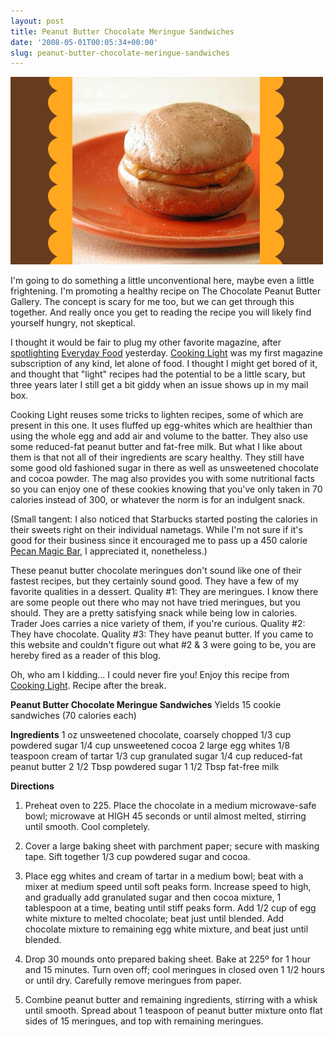 ```yaml
---
layout: post
title: Peanut Butter Chocolate Meringue Sandwiches
date: '2008-05-01T00:05:34+00:00'
slug: peanut-butter-chocolate-meringue-sandwiches
---
```

<img src='/images/uploads/2008/04/pb_meringue.jpg' alt='Peanut Butter Chocolate Meringue Sandwiches' />

I'm going to do something a little unconventional here, maybe even a little frightening. I'm promoting a healthy recipe on The Chocolate Peanut Butter Gallery. The concept is scary for me too, but we can get through this together. And really once you get to reading the recipe you will likely find yourself hungry, not skeptical. 

I thought it would be fair to plug my other favorite magazine, after <a href="http://www.cpbgallery.com/2008/04/30/everyday-foods-chocolate-peanut-butter-pie/">spotlighting</a> <a href="http://www.marthastewart.com/everyday">Everyday Food</a> yesterday. <a href="http://www.cookinglight.com/cooking/">Cooking Light</a> was my first magazine subscription of any kind, let alone of food. I thought I might get bored of it, and thought that "light" recipes had the potential to be a little scary, but three years later I still get a bit giddy when an issue shows up in my mail box.

Cooking Light reuses some tricks to lighten recipes, some of which are present in this one. It uses fluffed up egg-whites which are healthier than using the whole egg and add air and volume to the batter. They also use some reduced-fat peanut butter and fat-free milk. But what I like about them is that not all of their ingredients are scary healthy. They still have some good old fashioned sugar in there as well as unsweetened chocolate and cocoa powder. The mag also provides you with some nutritional facts so you can enjoy one of these cookies knowing that you've only taken in 70 calories instead of 300, or whatever the norm is for an indulgent snack. 

(Small tangent: I also noticed that Starbucks started posting the calories in their sweets right on their individual nametags. While I'm not sure if it's good for their business since it encouraged me to pass up a 450 calorie <a href="http://www.starbucks.com/retail/nutrition_food_detail.asp?selProducts=%7B178615AA%2D63AA%2D46E9%2D919F%2D454308F6E888%7D&store=7238&foodZone=16">Pecan Magic Bar</a>, I appreciated it, nonetheless.)

These peanut butter chocolate meringues don't sound like one of their fastest recipes, but they certainly sound good. They have a few of my favorite qualities in a dessert. Quality #1: They are meringues. I know there are some people out there who may not have tried meringues, but you should. They are a pretty satisfying snack while being low in calories. Trader Joes carries a nice variety of them, if you're curious. Quality #2: They have chocolate. Quality #3: They have peanut butter. If you came to this website and couldn't figure out what #2 & 3 were going to be, you are hereby fired as a reader of this blog.

Oh, who am I kidding... I could never fire you! Enjoy this recipe from <a href="http://find.myrecipes.com/recipes/recipefinder.dyn?action=displayRecipe&recipe_id=630149#anga.com/">Cooking Light</a>. Recipe after the break.

<!--more-->

<strong>Peanut Butter Chocolate Meringue Sandwiches</strong>
Yields 15 cookie sandwiches (70 calories each)

<strong>Ingredients</strong>
1 oz unsweetened chocolate, coarsely chopped 
1/3 cup powdered sugar 
1/4 cup unsweetened cocoa 
2 large egg whites 
1/8 teaspoon cream of tartar 
1/3 cup granulated sugar 
1/4 cup reduced-fat peanut butter 
2 1/2 Tbsp powdered sugar 
1 1/2 Tbsp fat-free milk 

<strong>Directions</strong>

1. Preheat oven to 225. Place the chocolate in a medium microwave-safe bowl; microwave at HIGH 45 seconds or until almost melted, stirring until smooth. Cool completely.

2. Cover a large baking sheet with parchment paper; secure with masking tape. Sift together 1/3 cup powdered sugar and cocoa.

3. Place egg whites and cream of tartar in a medium bowl; beat with a mixer at medium speed until soft peaks form. Increase speed to high, and gradually add granulated sugar and then cocoa mixture, 1 tablespoon at a time, beating until stiff peaks form. Add 1/2 cup of egg white mixture to melted chocolate; beat just until blended. Add chocolate mixture to remaining egg white mixture, and beat just until blended.

4. Drop 30 mounds onto prepared baking sheet. Bake at 225º for 1 hour and 15 minutes. Turn oven off; cool meringues in closed oven 1 1/2 hours or until dry. Carefully remove meringues from paper.

5. Combine peanut butter and remaining ingredients, stirring with a whisk until smooth. Spread about 1 teaspoon of peanut butter mixture onto flat sides of 15 meringues, and top with remaining meringues.
